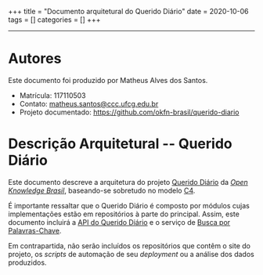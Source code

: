+++
title = "Documento arquitetural do Querido Diário"
date = 2020-10-06
tags = []
categories = []
+++

***

# Autores

Este documento foi produzido por Matheus Alves dos Santos.

- Matrícula: 117110503
- Contato: matheus.santos@ccc.ufcg.edu.br
- Projeto documentado: https://github.com/okfn-brasil/querido-diario

# Descrição Arquitetural -- Querido Diário

Este documento descreve a arquitetura do projeto [Querido Diário](https://github.com/okfn-brasil/querido-diario) da *[Open Knowledge Brasil](https://github.com/okfn-brasil)*, baseando-se sobretudo no modelo [C4](https://c4model.com/).

É importante ressaltar que o Querido Diário é composto por módulos cujas implementações estão em repositórios à parte do principal. Assim, este documento incluirá a [API do Querido Diário](https://github.com/okfn-brasil/querido-diario-api) e o serviço de [Busca por Palavras-Chave](https://github.com/okfn-brasil/busca-querido-diario).  

Em contrapartida, não serão incluídos os repositórios que contêm o site do projeto, os *scripts* de automação de seu *deployment* ou a análise dos dados produzidos.
